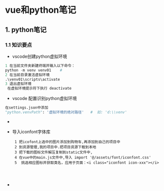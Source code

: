 # vue和python笔记

## 1. python笔记

### 1.1 知识要点

- vscode创建python虚拟环境

```python
1 在当前文件夹新建终端并输入以下命令：
python -m venv venv01    # 
2 在当前目录激活虚拟环境
.\venv01\scripts\activate
3 退出虚拟环境
 在虚拟环境提示符下执行 deactivate

```

- vscode 配置识别python虚拟环境

```python
在settings.json中添加
"python.venvPath": '虚拟环境的绝对路径'   #  如: 'd:\\venv'
```

-
- 导入iconfont字体库

  ```
   1 把icofont上选中的图片添加到购物车,再添加到自己的项目中
   2 到资源管理,我的项目中.把项目资源下载到本地
   3 把下载的图标文件解压复制到static文件中,
   4 在vue中的main.js文件中,导入 import '@/assets/font/iconfont.css'
   5  挑选相应图标并获取类名，应用于页面：<i class="iconfont icon-xxx"></i>




  ```
-
